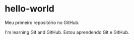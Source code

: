 # hello-world
Meu primeiro repositório no GitHub. 

I'm learning Git and GitHub. 
Estou aprendendo Git e GitHub. 
